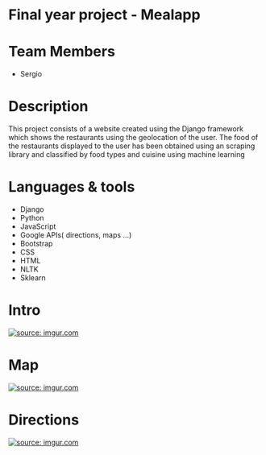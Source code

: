 # Final year project - Mealapp
# Team Members

- Sergio

# Description

This project consists of a website created using the Django framework which shows the restaurants 
using the geolocation of the user. The food of the restaurants displayed to the user has 
been obtained using an scraping library and classified by food types and cuisine using machine learning

# Languages & tools
- Django
- Python
- JavaScript
- Google APIs( directions, maps ...)
- Bootstrap
- CSS
- HTML
- NLTK
- Sklearn

# Intro
<a href="https://imgur.com/ZD83FGA"><img src="https://i.imgur.com/ZD83FGA.png" title="source: imgur.com" /></a>
# Map
<a href="https://imgur.com/1LdNHF8"><img src="https://i.imgur.com/1LdNHF8.png" title="source: imgur.com" /></a>
# Directions
<a href="https://imgur.com/NVczwHf"><img src="https://i.imgur.com/NVczwHf.png" title="source: imgur.com" /></a>
